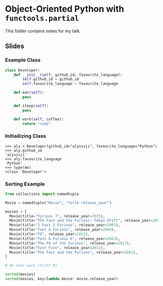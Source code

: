 # Object-Oriented Python with `functools.partial`

This folder contains notes for my talk.

## Slides

### Example Class

```python
class Developer:
    def __init__(self, github_id, favourite_language):
        self.github_id = github_id
        self.favourite_language = favourite_language

    def eat(self):
        pass

    def sleep(self):
        pass

    def work(self, coffee):
        return "code"
```

### Initiailizing Class

```console
>>> aly = Developer(github_id="alysivji", favourite_language="Python")
>>> aly.github_id
'alysivji'
>>> aly.favourite_language
'Python'
>>> type(me)
<class 'Developer'>
```

### Sorting Example

```python
from collections import namedtuple

Movie = namedtuple("Movie", "title release_year")

movies = [
  Movie(title="Furious 7", release_year=2015),
  Movie(title="The Fast and the Furious: Tokyo Drift", release_year=2006),
  Movie(title="2 Fast 2 Furious", release_year=2003),
  Movie(title="Fast & Furious", release_year=2009),
  Movie(title="F9", release_year=2021),
  Movie(title="Fast & Furious 6", release_year=2013),
  Movie(title="The F8 of the Furious", release_year=2017),
  Movie(title="Fast Five", release_year=2011),
  Movie(title="The Fast and the Furious", release_year=2001),
]

# do star wars (first 9)

sorted(movies)
sorted(movies, key=lambda movie: movie.release_year)
```
